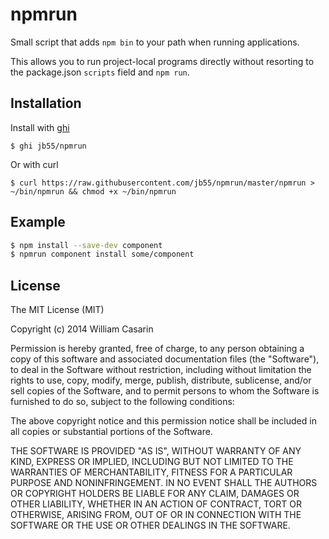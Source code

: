 
# npmrun

  Small script that adds `npm bin` to your path when running applications.

  This allows you to run project-local programs directly without resorting to
  the package.json `scripts` field and `npm run`.


## Installation

  Install with [ghi](https://github.com/stephenmathieson/ghi)

    $ ghi jb55/npmrun

  Or with curl

    $ curl https://raw.githubusercontent.com/jb55/npmrun/master/npmrun > ~/bin/npmrun && chmod +x ~/bin/npmrun

## Example

```bash
$ npm install --save-dev component
$ npmrun component install some/component
```

## License

  The MIT License (MIT)

  Copyright (c) 2014 William Casarin

  Permission is hereby granted, free of charge, to any person obtaining a copy
  of this software and associated documentation files (the "Software"), to deal
  in the Software without restriction, including without limitation the rights
  to use, copy, modify, merge, publish, distribute, sublicense, and/or sell
  copies of the Software, and to permit persons to whom the Software is
  furnished to do so, subject to the following conditions:

  The above copyright notice and this permission notice shall be included in
  all copies or substantial portions of the Software.

  THE SOFTWARE IS PROVIDED "AS IS", WITHOUT WARRANTY OF ANY KIND, EXPRESS OR
  IMPLIED, INCLUDING BUT NOT LIMITED TO THE WARRANTIES OF MERCHANTABILITY,
  FITNESS FOR A PARTICULAR PURPOSE AND NONINFRINGEMENT. IN NO EVENT SHALL THE
  AUTHORS OR COPYRIGHT HOLDERS BE LIABLE FOR ANY CLAIM, DAMAGES OR OTHER
  LIABILITY, WHETHER IN AN ACTION OF CONTRACT, TORT OR OTHERWISE, ARISING FROM,
  OUT OF OR IN CONNECTION WITH THE SOFTWARE OR THE USE OR OTHER DEALINGS IN
  THE SOFTWARE.
